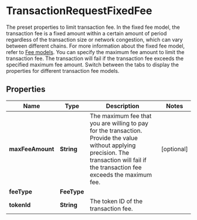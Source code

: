 

# TransactionRequestFixedFee

The preset properties to limit transaction fee.  In the fixed fee model, the transaction fee is a fixed amount within a certain amount of period regardless of the transaction size or network congestion, which can vary between different chains. For more information about the fixed fee model, refer to [Fee models](https://www.cobo.com/developers/v2/guides/transactions/estimate-fees#fee-models).  You can specify the maximum fee amount to limit the transaction fee. The transaction will fail if the transaction fee exceeds the specified maximum fee amount.  Switch between the tabs to display the properties for different transaction fee models. 

## Properties

| Name | Type | Description | Notes |
|------------ | ------------- | ------------- | -------------|
|**maxFeeAmount** | **String** | The maximum fee that you are willing to pay for the transaction. Provide the value without applying precision. The transaction will fail if the transaction fee exceeds the maximum fee. |  [optional] |
|**feeType** | **FeeType** |  |  |
|**tokenId** | **String** | The token ID of the transaction fee. |  |



